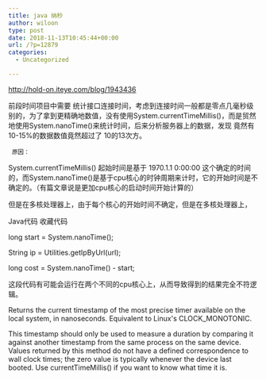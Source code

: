 ```yaml
---
title: java 纳秒
author: wiloon
type: post
date: 2018-11-13T10:45:44+00:00
url: /?p=12879
categories:
  - Uncategorized

---
```

http://hold-on.iteye.com/blog/1943436

前段时间项目中需要 统计接口连接时间，考虑到连接时间一般都是零点几毫秒级别的，为了拿到更精确地数值，没有使用System.currentTimeMillis()，而是贸然地使用System.nanoTime()来统计时间，后来分析服务器上的数据，发现 竟然有10-15%的数据数值竟然超过了 10的13次方。

     原因：
    

System.currentTimeMillis() 起始时间是基于 1970.1.1 0:00:00 这个确定的时间的，而System.nanoTime()是基于cpu核心的时钟周期来计时，它的开始时间是不确定的。（有篇文章说是更加cpu核心的启动时间开始计算的）

但是在多核处理器上，由于每个核心的开始时间不确定，但是在多核处理器上，

Java代码 收藏代码
  
long start = System.nanoTime();
      
String ip = Utilities.getIpByUrl(url);
      
long cost = System.nanoTime() - start;

这段代码有可能会运行在两个不同的cpu核心上，从而导致得到的结果完全不符逻辑。

Returns the current timestamp of the most precise timer available on the local system, in nanoseconds. Equivalent to Linux's CLOCK_MONOTONIC.

This timestamp should only be used to measure a duration by comparing it against another timestamp from the same process on the same device. Values returned by this method do not have a defined correspondence to wall clock times; the zero value is typically whenever the device last booted. Use currentTimeMillis() if you want to know what time it is.